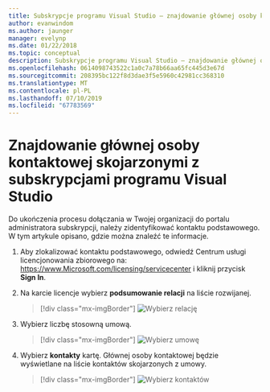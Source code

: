 ```yaml
---
title: Subskrypcje programu Visual Studio — znajdowanie głównej osoby kontaktowej | Dokumentacja firmy Microsoft
author: evanwindom
ms.author: jaunger
manager: evelynp
ms.date: 01/22/2018
ms.topic: conceptual
description: Subskrypcje programu Visual Studio — znajdowanie głównej osoby kontaktowej
ms.openlocfilehash: 0614098743522c1a0c7a78b66aa65fc445d3e67d
ms.sourcegitcommit: 208395bc122f8d3dae3f5e5960c42981cc368310
ms.translationtype: MT
ms.contentlocale: pl-PL
ms.lasthandoff: 07/10/2019
ms.locfileid: "67783569"
---
```

# <a name="locating-the-primary-contact-associated-with-visual-studio-subscriptions"></a>Znajdowanie głównej osoby kontaktowej skojarzonymi z subskrypcjami programu Visual Studio

Do ukończenia procesu dołączania w Twojej organizacji do portalu administratora subskrypcji, należy zidentyfikować kontaktu podstawowego.  W tym artykule opisano, gdzie można znaleźć te informacje.

1. Aby zlokalizować kontaktu podstawowego, odwiedź Centrum usługi licencjonowania zbiorowego na: https://www.Microsoft.com/licensing/servicecenter i kliknij przycisk **Sign In**.

2. Na karcie licencje wybierz **podsumowanie relacji** na liście rozwijanej.
    > [!div class="mx-imgBorder"]
    > ![Wybierz relację](_img/locate-primary-contact/vlsc-relationship.png)

3. Wybierz liczbę stosowną umową.
    > [!div class="mx-imgBorder"]
    > ![Wybierz umowę](_img/locate-primary-contact/vlsc-agreement.png)

4. Wybierz **kontakty** kartę.  Głównej osoby kontaktowej będzie wyświetlane na liście kontaktów skojarzonych z umowy.
    > [!div class="mx-imgBorder"]
    > ![Wybierz kontaktów](_img/locate-primary-contact/vlsc-contacts.png)
